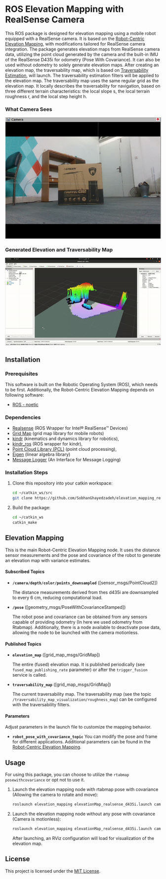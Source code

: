 # ROS Elevation Mapping with RealSense Camera

This ROS package is designed for elevation mapping using a mobile robot equipped with a RealSense camera. It is based on the [Robot-Centric Elevation Mapping](https://github.com/ANYbotics/elevation_mapping), with modifications tailored for RealSense camera integration. The package generates elevation maps from RealSense camera data, utilizing the point cloud generated by the camera and the built-in IMU of the RealSense D435i for odometry (Pose With Covariance). It can also be used without odometry to solely generate elevation maps. After creating an elevation map, the traversability map, which is based on [Traversability Estimation](https://github.com/leggedrobotics/traversability_estimation), will launch. The traversability estimation filters will be applied to the elevation map. The traversability map uses the same regular grid as the elevation map. It locally describes the traversability for navigation, based on three different terrain characteristics: the local slope s, the local terrain roughness r, and the local step height h.



### What Camera Sees
![pic](/elevation_mapping_demos/doc/Elevation_mapping.png)

### Generated Elevation and Traversability Map 
![gif](/elevation_mapping_demos/doc/Video_elevation_mapping.gif)


## Installation

### Prerequisites

This software is built on the Robotic Operating System (ROS), which needs to be first. Additionally, the Robot-Centric Elevation Mapping depends on following software:

- [ROS - noetic](http://wiki.ros.org/ROS/Installation)

### Dependencies

- [Realsense](https://github.com/IntelRealSense/realsense-ros/tree/ros1-legacy) (ROS Wrapper for Intel® RealSense™ Devices)
- [Grid Map](https://github.com/anybotics/grid_map) (grid map library for mobile robots)
- [kindr](http://github.com/anybotics/kindr) (kinematics and dynamics library for robotics),
- [kindr_ros](https://github.com/anybotics/kindr_ros) (ROS wrapper for kindr),
- [Point Cloud Library (PCL)](http://pointclouds.org/) (point cloud processing),
- [Eigen](http://eigen.tuxfamily.org) (linear algebra library)
- [Message Logger](https://github.com/ANYbotics/message_logger) (An Interface for Message Logging)


### Installation Steps

1. Clone this repository into your catkin workspace:

    ```bash
    cd ~/catkin_ws/src
    git clone https://github.com/SobhanGhayedzadeh/elevation_mapping_realsense_d435i.git
    ```

2. Build the package:

    ```bash
    cd ~/catkin_ws
    catkin_make
    ```

## Elevation Mapping

This is the main Robot-Centric Elevation Mapping node. It uses the distance sensor measurements and the pose and covariance of the robot to generate an elevation map with variance estimates.


#### Subscribed Topics

* **`/camera/depth/color/points_downsampled`** ([sensor_msgs/PointCloud2])

    The distance measurements derived from thes d435i are downsampled to every 6 cm, reducing computational load.

* **`/pose`** ([geometry_msgs/PoseWithCovarianceStamped])

    The robot pose and covariance can be obtained from any sensors capable of providing odometry (In here we used odometry from Rtabmap). Additionally, there is a node available to deactivate pose data, allowing the node to be launched with the camera motionless.

#### Published Topics

* **`elevation_map`** ([grid_map_msgs/GridMap])

    The entire (fused) elevation map. It is published periodically (see `fused_map_publishing_rate` parameter) or after the `trigger_fusion` service is called.

* **`traversability_map`** ([grid_map_msgs/GridMap])

	The current traversability map. The traversability map (see the topic `/traversability_map_visualization/roughness_map`) can be configured with the traversability filters. 


#### Parameters

Adjust parameters in the launch file to customize the mapping behavior.

* **`robot_pose_with_covariance_topic`** 
    You can modify the pose and frame for different applications. Additional parameters can be found in the [Robot-Centric Elevation Mapping](https://github.com/ANYbotics/elevation_mapping). 


## Usage

For using this package, you can choose to utilize the `rtabmap posewithcovariance` or opt not to use it. 

1. Launch the elevation mapping node with rtabmap pose with covariance (Allowing the camera to rotate and move):

    ```bash
    roslaunch elevation_mapping elevationMap_realsense_d435i.launch camera:=true pose:=true traversability:=true
    ```
2. Launch the elevation mapping node without any pose with covariance (Camera is motionless):

    ```bash
    roslaunch elevation_mapping elevationMap_realsense_d435i.launch camera:=true pose:=false traversability:=true
    ```

    After launching, an RViz configuration will load for visualization of the elevation map.

## License

This project is licensed under the [MIT License](LICENSE).


